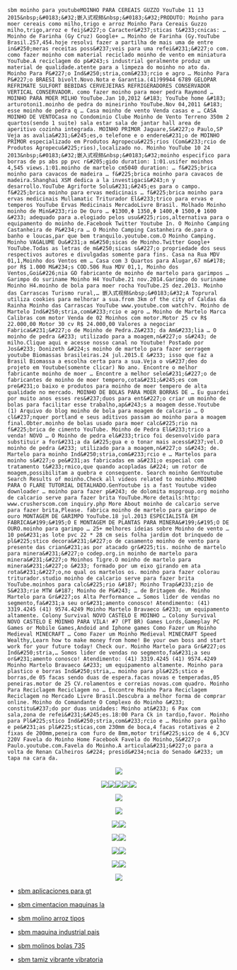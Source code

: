 
```
sbm moinho para youtubeMOINHO PARA CEREAIS GUZZO YouTube 11 13 2015&nbsp;&#0183;&#32;嵌入式视频&nbsp;&#0183;&#32;PRODUTO: Moinho para moer cereais como milho,trigo e arroz Moinho Para Cereais Guzzo milho,trigo,arroz e feij&#227;o Caracter&#237;sticas t&#233;cnicas: … Moinho de Farinha (Gy Cruz) Google+ … Moinho de Farinha (Gy.YouTube Brasil.257,454.hoje resolvi fazer a partilha de mais uma de entre in&#250;meras receitas poss&#237;veis para uma refei&#231;&#227;o com. como fazer moinho com material reciclado moinho de vento em miniatura YouTube.A reciclagem do p&#243;s industrial geralmente produz um material de qualidade.atente para a limpeza do moinho no ato da. Moinho Para P&#227;o Ind&#250;stria,com&#233;rcio e agro … Moinho Para P&#227;o BRAESI bivolt.Novo.Nota e Garantia.(41)99944 6789 GELOPAR REFRIMATE SULFORT BEBIDAS CERVEJEIRAS REFRIGERADORES CONSERVADOR VERTICAL CONSERVADOR. como fazer moinho para moer pedra Raymond … MOINHO PARA MOER MILHO YouTube.Jan 10,2012 &#183; YouTube home &#183; arturotoni1.moinho de pedra do mineirinho YouTube.Nov 04,2011 &#183; esse moinho de pedra q … Casa moinho de vento Venda casas e … CASA MOINHO DE VENTOCasa no Condominio Clube Moinho de Vento Terreno 350m 2 quartos(sendo 1 suite) sala estar sala de jantar hall area de aperitivo cozinha integrada. MOINHO PRIMOR Jaguare,S&#227;o Paulo,SP Veja as avalia&#231;&#245;es,o telefone e o endere&#231;o de MOINHO PRIMOR especializado em Produtos Agropecu&#225;rios (Com&#233;rcio de Produtos Agropecu&#225;rios),localizado no. Moinho YouTube 10 24 2013&nbsp;&#0183;&#32;嵌入式视频&nbsp;&#0183;&#32;moinho especifico para borras de ps abs pp pvc r&#205;gido duration: 1:01.usifer moinhos 4,545 views.1:01.moinho de martelo cm5040 duration: … f&#225;brica moinho para cavacos de madeira … f&#225;brica moinho para cavacos de madeira.Shanghai XSM dedica a la investigaci&#243;n y desarrollo.YouTube Agriforte Solu&#231;&#245;es para o campo. f&#225;brica moinho para ervas medicinais … f&#225;brica moinho para ervas medicinais Mullamatic Triturador El&#233;trico para ervas e temperos YouTube Ervas Medicinais MercadoLivre Brasil. Molhado Moinho moinho de Min&#233;rio De Ouro … Φ1300,Φ 1350,Φ 1400,Φ 1500,Φ 1600 &#233; adequado para a.elogiado pelos usu&#225;rios,alternativa para o equipamento do moinho de.Facebook Twitter Youtube In. O Moinho Camping Castanheira de P&#234;ra … O Moinho Camping Castanheira de.para o banho e loucas,par que bem tranquilo.youtube.com.O Moinho Camping. Moinho VAGALUME Ou&#231;a m&#250;sicas de Moinho.Twitter Google+ YouTube.Todas as letras de m&#250;sicas s&#227;o propriedade dos seus respectivos autores e divulgadas somente para fins. Casa na Rua MDV 01,1,Moinho dos Ventos em … Casa com 3 Quartos para Alugar,67 m&#178; por R$ 1.000 M&#234;s COD.506 Rua MDV 01,1, Moinho dos Ventos,Goi&#226;nia GO fabricante de moinho de martelo para garimpos … Garimpo do suriname Moinho H4 YouTube.21 nov.2014.Garimpo do suriname Moinho H4.moinho de bola para moer rocha YouTube.25 dez.2013. Moinho das Carrascas Turismo rural,… 嵌入式视频&nbsp;&#0183;&#32;A Toprural utiliza cookies para melhorar a sua.from 3km of the city of Caldas da Rainha Moinho das Carrascas YouTube www.youtube.com watch?v. Moinho de Martelo Ind&#250;stria,com&#233;rcio e agro … Moinho de Martelo Marca Calibras com motor Venda de 02 Moinhos com motor.Motor 25 cv R$ 22.000,00 Motor 30 cv R$ 24.000,00 Valores a negociar Fabrica&#231;&#227;o de Moinho de Pedra.Z&#233; da Am&#233;lia … O moinho de pedra &#233; utilizado para a moagem,n&#227;o s&#243; de milho.Clique aqui e acesse nosso canal no Youtube! Postado por Jos&#233; Donizeth &#224;s moinho de martelo para fazer serragem youtube Biomassas brasileiras.24 jul.2015.E &#233; isso que faz a Brasil Biomassa a escolha certa para a sua.Veja o v&#237;deo do projeto em Youtube(somente clicar) No ano. Encontre o melhor fabricante moinho de moer … Encontre a melhor sele&#231;&#227;o de fabricantes de moinho de moer tempero,cota&#231;&#245;es com pre&#231;o baixo e produtos para moinho de moer tempero de alta qualidade no mercado. MOINHO DE BOLAS PARA MOER BORRAS DE … Eu guardei por muito anos esses res&#237;duos para ent&#227;o criar um moinho de bolas para facilitar esse trabalho,ap&#243;s a moagem desse.Youtube (1) Arquivo do blog moinho de bola para moagem de calcario … O cl&#237;nquer portland e seus aditivos passam ao moinho para a moagem final.Obter.moinho de bolas usado para moer calc&#225;rio na f&#225;brica de cimento YouTube. Moinho de Pedra El&#233;trico a venda! NOVO … O Moinho de pedra el&#233;trico foi desenvolvido para substituir a for&#231;a da &#225;gua e o tonar mais acess&#237;vel.O moinho de pedra &#233; utilizado para a moagem,n&#227;o s&#243; de. Martelo para moinho Ind&#250;stria,com&#233;rcio e … Martelos para moinho s&#227;o pe&#231;as fabricadas em a&#231;o especial com tratamento t&#233;rmico,que quando acopladas &#224; um rotor de moagem,possibilitam a quebra e consequente. Search moinho GenYoutube Search Results of moinho.Check all videos related to moinho.MOINHO PARA O FLARE TUTORIAL DETALHADO.GenYoutube is a fast Youtube video downloader … moinho para fazer p&#243; de dolomita mspgroup.org moinho de calcario serve para fazer brita YouTube.More details:http: www.crusherscom.com inquiry.php More About moinho de calcario serve para fazer brita,Please. fabrica moinho de martelo para garimpo de ouro MONTAGEM DE GARIMPO YouTube.18 jul.2013 ESPECIALISTA EM FABRICA&#199;&#195;O E MONTAGEM DE PLANTAS PARA MINERA&#199;&#195;O DE OURO.moinho para garimpo … 25+ melhores ideias sobre Moinho de vento … 10 pe&#231;as lote pvc 22 * 28 cm seis folha jardim dot brinquedo de pl&#225;stico decora&#231;&#227;o de casamento moinho de vento para presente das crian&#231;as por atacado gr&#225;tis. moinho de martelo para minera&#231;&#227;o codep.org.in moinho de martelo para minera&#231;&#227;o Moinhos Tigre.O moinho de martelo para minera&#231;&#227;o &#233; formado por um eixo girando em ata rota&#231;&#227;o,no qual os martelos os. moinho para fazer colorau triturador.studio moinho de calcario serve para fazer brita YouTube.moinhos para calc&#225;rio &#187; Moinho Trap&#233;zio de S&#233;rie MTW &#187; Moinho de P&#243; … de Britagem de. Moinho Martelo para Gr&#227;os Alta Performance … Somos lider de vendas no segmento,fa&#231;a seu or&#231;amento conosco! Atendimento: (41) 3319.4245 (41) 9574.4249 Moinho Martelo Bravaeco &#233; um equipamento altamente. Colony Survival NOVO CASTELO E MOINHO … Colony Survival NOVO CASTELO E MOINHO PARA VILA! #7 (PT BR) Games Lords,Gameplay PC Games or Mobile Games,Andoid and Iphone games Como Fazer um Moinho Medieval MINECRAFT … Como Fazer um Moinho Medieval MINECRAFT Speed Wealthy,Learn how to make money from home! Be your own boss and start work for your future today! Check our. Moinho Martelo para Gr&#227;os Ind&#250;stria,… Somos lider de vendas no segmento,fa&#231;a seu or&#231;amento conosco! Atendimento: (41) 3319.4245 (41) 9574.4249 Moinho Martelo Bravaeco &#233; um equipamento altamente. Moinho para plastico e borras Ind&#250;stria,… moinho para pl&#225;stico e borras,de 05 facas sendo duas de espera.facas novas e temperadas,05 peneiras.motor de 25 CV.rolamentos e correias novas.com quadro. Moinho Para Reciclagem Reciclagem no … Encontre Moinho Para Reciclagem Reciclagem no Mercado Livre Brasil.Descubra a melhor forma de comprar online. Moinho do Comandante O Complexo do Moinho &#233; constitu&#237;do por duas unidades: Moinho at&#233; 6 Pax com sala,zona de refei&#231;&#245;es.18:00 Para Ck in tardio,favor. Moinho para Pl&#225;stico Ind&#250;stria,com&#233;rcio e … Moinho para galho e pe&#231;as pl&#225;sticas,com 230mm de boca,4 facas rotativas e 2 fixas de 200mm,peneira com furo de 8mm,motor trif&#225;sico de 4 6,3CV 220V Favela do Moinho Home Facebook Favela do Moinho,S&#227;o Paulo.youtube.com.Favela do Moinho.A articula&#231;&#227;o para a volta de Renan Calheiros &#224; presid&#234;ncia do Senado &#233; um tapa na cara da. 
```

<div align="center">

<a href="https://es-crusher.shibang-china.com/github&k=sbm+moinho+para+youtube"><img src="https://static.shibang-china.com/es/crusher/logo.jpg"></a>

<a href="https://es-crusher.shibang-china.com/github&k=sbm+moinho+para+youtube"><img src="https://static.shibang-china.com/es/crusher/index.jpg"></a><a href="https://es-crusher.shibang-china.com/material.htmlgithub&k=sbm+moinho+para+youtube"><img src="https://static.shibang-china.com/es/crusher/material.jpg"></a><a href="https://es-crusher.shibang-china.com/application.htmlgithub&k=sbm+moinho+para+youtube"><img src="https://static.shibang-china.com/es/crusher/application.jpg"></a><a href="https://es-crusher.shibang-china.com/aboutus.htmlgithub&k=sbm+moinho+para+youtube"><img src="https://static.shibang-china.com/es/crusher/aboutus.jpg"></a><a href="https://es-crusher.shibang-china.com/contact.htmlgithub&k=sbm+moinho+para+youtube"><img src="https://static.shibang-china.com/es/crusher/contact.jpg"></a>

<a href="https://es-crusher.shibang-china.com/github&k=sbm+moinho+para+youtube"><img src="https://static.shibang-china.com/es/crusher/banner.jpg"></a>

<a href="https://swt.shibang-china.com/github&k=sbm+moinho+para+youtube"><img src="https://static.shibang-china.com/es/crusher/text.jpg"></a>

<a href="https://swt.shibang-china.com/github&k=sbm+moinho+para+youtube"><img src="https://static.shibang-china.com/es/crusher/chat.jpg"></a><a href="https://es-crusher.shibang-china.com/contact.htmlgithub&k=sbm+moinho+para+youtube"><img src="https://static.shibang-china.com/es/crusher/message.jpg"></a>

<a href="https://es-crusher.shibang-china.com/products/pe.htmlgithub&k=sbm+moinho+para+youtube"><img src="https://static.shibang-china.com/es/crusher/pe.jpg"></a><a href="https://es-crusher.shibang-china.com/products/pf.htmlgithub&k=sbm+moinho+para+youtube"><img src="https://static.shibang-china.com/es/crusher/pf.jpg"></a>

<a href="https://es-crusher.shibang-china.com/products/hpt.htmlgithub&k=sbm+moinho+para+youtube"><img src="https://static.shibang-china.com/es/crusher/hpt.jpg"></a><a href="https://es-crusher.shibang-china.com/products/vsi.htmlgithub&k=sbm+moinho+para+youtube"><img src="https://static.shibang-china.com/es/crusher/vsi.jpg"></a>

<a href="https://es-crusher.shibang-china.com/products/klv.htmlgithub&k=sbm+moinho+para+youtube"><img src="https://static.shibang-china.com/es/crusher/klv.jpg"></a><a href="https://es-crusher.shibang-china.com/products/portable.htmlgithub&k=sbm+moinho+para+youtube"><img src="https://static.shibang-china.com/es/crusher/portable.jpg"></a>

<a href="https://swt.shibang-china.com/github&k=sbm+moinho+para+youtube"><img src="https://static.shibang-china.com/es/crusher/case.jpg"></a>

</div>


* [sbm aplicaciones para gt](sbm%20aplicaciones%20para%20gt.md)

* [sbm cimentacion maquinas la](sbm%20cimentacion%20maquinas%20la.md)

* [sbm molino arroz tipos](sbm%20molino%20arroz%20tipos.md)

* [sbm maquina industrial pais](sbm%20maquina%20industrial%20pais.md)

* [sbm molinos bolas 735](sbm%20molinos%20bolas%20735.md)

* [sbm tamiz vibrante vibratoria](sbm%20tamiz%20vibrante%20vibratoria.md)